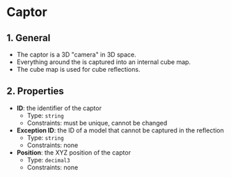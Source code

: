 # Captor

## 1. General

- The captor is a 3D "camera" in 3D space.
- Everything around the is captured into an internal cube map.
- The cube map is used for cube reflections.

## 2. Properties

- **ID**: the identifier of the captor
  - Type: `string`
  - Constraints: must be unique, cannot be changed
- **Exception ID**: the ID of a model that cannot be captured in the reflection
  - Type: `string`
  - Constraints: none
- **Position**: the XYZ position of the captor
  - Type: `decimal3`
  - Constraints: none
